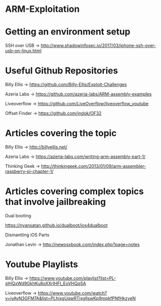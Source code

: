 # ARM-Exploitation
# Getting an environment setup

SSH over USB -> http://www.shadowinfosec.io/2017/03/iphone-ssh-over-usb-on-linux.html

# Useful Github Repositories
Billy Ellis -> https://github.com/Billy-Ellis/Exploit-Challenges

Azeria Labs -> https://github.com/azeria-labs/ARM-assembly-examples

Liveoverflow -> https://github.com/LiveOverflow/liveoverflow_youtube

Offset Finder -> https://github.com/jndok/OF32

# Articles covering the topic

Billy Ellis -> http://billyellis.net/

Azeria Labs -> https://azeria-labs.com/writing-arm-assembly-part-1/

Thinking Geek -> http://thinkingeek.com/2013/01/09/arm-assembler-raspberry-pi-chapter-1/

# Articles covering complex topics that involve jailbreaking

Dual booting

https://nyansatan.github.io/dualboot/ios4dualboot

Dismantling iOS Parts

Jonathan Levin -> http://newosxbook.com/index.php?page=notes

# Youtube Playlists
Billy Ellis -> https://www.youtube.com/playlist?list=PL-slHQxWd9GkhKu8oXXrIHFI_EoVHQqSA

Liveoverflow -> https://www.youtube.com/watch?v=iyAyN3GFM7A&list=PLhixgUqwRTjxglIswKp9mpkfPNfHkzyeN
